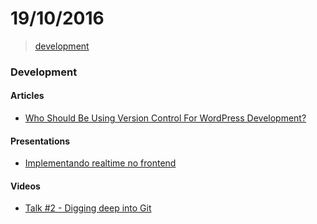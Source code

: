 # 19/10/2016

> [development](#development)


### Development

#### Articles
- [Who Should Be Using Version Control For WordPress Development?](https://calderawp.com/2015/09/who-should-be-using-version-control-for-wordpress-development/)

#### Presentations
- [Implementando realtime no frontend](http://www.slideshare.net/elo7br/mizuta-implementando-realtime-no-frontend)

#### Videos
- [Talk #2 - Digging deep into Git](https://www.youtube.com/watch?v=H2j7e81J798)